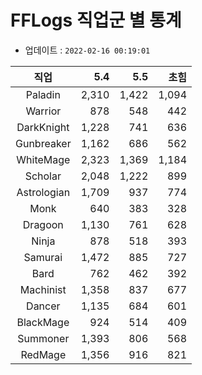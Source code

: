 # FFLogs 직업군 별 통계

- 업데이트 : `2022-02-16 00:19:01`

|직업|5.4|5.5|초힘|
|:-:|-:|-:|-:|
|Paladin|2,310|1,422|1,094|
|Warrior|878|548|442|
|DarkKnight|1,228|741|636|
|Gunbreaker|1,162|686|562|
|WhiteMage|2,323|1,369|1,184|
|Scholar|2,048|1,222|899|
|Astrologian|1,709|937|774|
|Monk|640|383|328|
|Dragoon|1,130|761|628|
|Ninja|878|518|393|
|Samurai|1,472|885|727|
|Bard|762|462|392|
|Machinist|1,358|837|677|
|Dancer|1,135|684|601|
|BlackMage|924|514|409|
|Summoner|1,393|806|568|
|RedMage|1,356|916|821|
